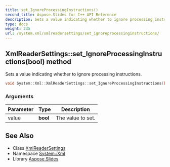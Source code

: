 ```yaml
---
title: set_IgnoreProcessingInstructions()
second_title: Aspose.Slides for C++ API Reference
description: Sets a value indicating whether to ignore processing instructions.
type: docs
weight: 235
url: /system.xml/xmlreadersettings/set_ignoreprocessinginstructions/
---
```

## XmlReaderSettings::set_IgnoreProcessingInstructions(bool) method


Sets a value indicating whether to ignore processing instructions.

```cpp
void System::Xml::XmlReaderSettings::set_IgnoreProcessingInstructions(bool value)
```


### Arguments

| Parameter | Type | Description |
| --- | --- | --- |
| value | **bool** | The value to set. |

## See Also

* Class [XmlReaderSettings](../)
* Namespace [System::Xml](../../)
* Library [Aspose.Slides](../../../)